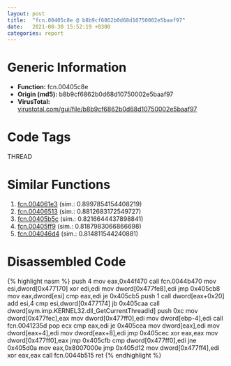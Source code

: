 ```yaml
---
layout: post
title:  "fcn.00405c8e @ b8b9cf6862b0d68d10750002e5baaf97"
date:   2021-08-30 15:52:19 +0300
categories: report
---
```


# Generic Information
- **Function:** fcn.00405c8e
- **Origin (md5):** b8b9cf6862b0d68d10750002e5baaf97
- **VirusTotal:** [virustotal.com/gui/file/b8b9cf6862b0d68d10750002e5baaf97][virustotal_ref]

# Code Tags
<span class="tag" id="THREAD">THREAD</span>


# Similar Functions

1. [fcn.004061e3][similar_1_ref] (sim.: 0.8997854154408219)
2. [fcn.00406513][similar_2_ref] (sim.: 0.8812683172549727)
3. [fcn.00405b5c][similar_3_ref] (sim.: 0.8216644437898841)
4. [fcn.00405ff9][similar_4_ref] (sim.: 0.8187983066866698)
5. [fcn.004046d4][similar_5_ref] (sim.: 0.814811544240881)


# Disassembled Code

{% highlight nasm %}
push 4
mov eax,0x44f470
call fcn.0044b470
mov esi,dword[0x477170]
xor edi,edi
mov dword[0x477fe8],edi
jmp 0x405cb8
mov eax,dword[esi]
cmp eax,edi
je 0x405cb5
push 1
call dword[eax+0x20]
add esi,4
cmp esi,dword[0x477174]
jb 0x405caa
call dword[sym.imp.KERNEL32.dll_GetCurrentThreadId]
push 0xc
mov dword[0x477fec],eax
mov dword[0x477ff0],edi
mov dword[ebp-4],edi
call fcn.0041235d
pop ecx
cmp eax,edi
je 0x405cea
mov dword[eax],edi
mov dword[eax+4],edi
mov dword[eax+8],edi
jmp 0x405cec
xor eax,eax
mov dword[0x477ff0],eax
jmp 0x405cfb
cmp dword[0x477ff0],edi
jne 0x405d0a
mov eax,0x8007000e
jmp 0x405d12
mov dword[0x477ff4],edi
xor eax,eax
call fcn.0044b515
ret 
{% endhighlight %}


[similar_1_ref]: /report/fcn.004061e3@96a869ae624ddb4834a1d5a829f85469
[similar_2_ref]: /report/fcn.00406513@20a93604f17ee6f3c2aa7b1f7a497fcf
[similar_3_ref]: /report/fcn.00405b5c@e16f74a2849182d98050864255e902f8
[similar_4_ref]: /report/fcn.00405ff9@96a869ae624ddb4834a1d5a829f85469
[similar_5_ref]: /report/fcn.004046d4@44a756939733df3681808b122b91651f
[virustotal_ref]: https://www.virustotal.com/gui/file/b8b9cf6862b0d68d10750002e5baaf97